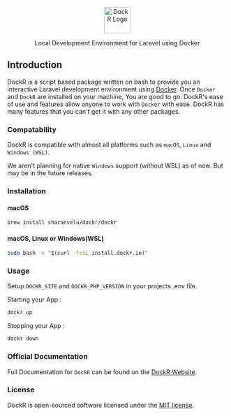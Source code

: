 <p align="center"><img style="height: 60px" src="https://dockr.in/assets/half.png" alt="DockR Logo"></p>
<p align="center">Local Development Environment for Laravel using Docker</p>

## Introduction

DockR is a script based package written on bash to provide you an interactive Laravel development environment using [Docker](https://www.docker.com/). Once `Docker` and `DockR` are installed on your machine, You are good to go. DockR's ease of use and features allow anyone to work with `Docker` with ease.
DockR has many features that you can't get it with any other packages.

### Compatability

DockR is compatible with almost all platforms such as `macOS`, `Linux` and `Windows (WSL)`.

We aren't planning for native `Windows` support (without WSL) as of now. But may be in the future releases.

### Installation

#### macOS

```bash
brew install sharanvelu/dockr/dockr
```

#### macOS, Linux or Windows(WSL)

```bash
sudo bash -c "$(curl -fsSL install.dockr.in)"
```

### Usage

Setup `DOCKR_SITE` and `DOCKR_PHP_VERSION` in your projects .env file.

Starting your App :

```bash
dockr up
```

Stopping your App :

```bash
dockr down
```

### Official Documentation

Full Documentation for `DockR` can be found on the [DockR Website](https://dockr.in).

### License

DockR is open-sourced software licensed under the [MIT license](LICENSE).
